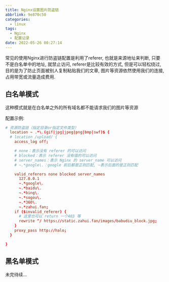 ```yaml
---
title: Nginx设置图片防盗链
abbrlink: 9e870c50
categories:
  - linux
tags:
  - Nginx
  - 配置记录
date: 2022-05-26 00:27:14
---
```


常见的使用Nginx进行防盗链配置是利用了referer, 也就是来源地址来判断, 只要不是白名单中的地址, 就禁止访问, referer是比较有效的方式, 但是可以轻松绕过, 目的是为了防止页面被别人复制粘贴我们的文章, 图片等资源依然使用我们的连接, 占用带宽或流量造成费用.

## 白名单模式

这种模式就是在白名单之外的所有域名都不能请求我们的图片等资源

配置示例:

```conf
# 资源防盗链（指定目录or指定文件类型）
  location ~ .*\.(gif|jpg|jpeg|png|bmp|swf)$ {
  # location /upload/ {
    access_log off;

    # none：表示没有 referer 的可以访问
    # blocked：表示 referer 没有值的可以访问
    # server_names：表示 Nginx 的 server_name 可以访问
    # ~.*google\.：google 前后都是正则匹配, ~表示后面的是正则匹配

    valid_referers none blocked server_names
      127.0.0.1
      ~.*google\.
      ~.*baidu\.
      ~.*bing\.
      ~.*sogou\.
      ~.*360\.
      ~.*zahui.fan;
    if ($invalid_referer) {
      # 这里也可以 return 一个403 等
      rewrite ^/ https://static.zahui.fan/images/babudiu_block.jpg;
    }
    proxy_pass http://halo;
  }

}
```

## 黑名单模式

未完待续...
